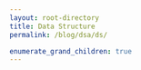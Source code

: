 ```yaml
---
layout: root-directory
title: Data Structure
permalink: /blog/dsa/ds/

enumerate_grand_children: true
---
```

